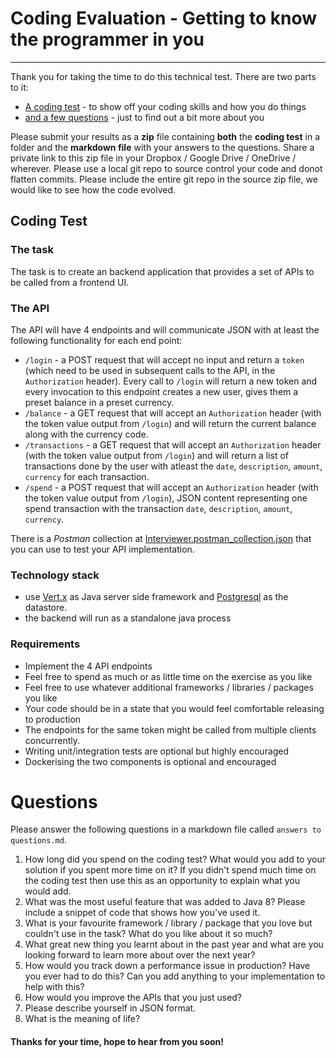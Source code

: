 # Coding Evaluation - Getting to know the programmer in you
-----------------------------------------------------------

Thank you for taking the time to do this technical test. There are two parts to it:

- [A coding test](#coding-test) - to show off your coding skills and how you do things
- [and a few questions](#questions) - just to find out a bit more about you

Please submit your results as a **zip** file containing **both** the **coding test** in a folder and the **markdown file** with your answers to the questions. Share a private link to this zip file in your Dropbox / Google Drive / OneDrive / wherever.
Please use a local git repo to source control your code and donot flatten commits.
Please include the entire git repo in the source zip file, we would like to see how the code evolved.

## Coding Test

### The task

The task is to create an backend application that provides a set of APIs to be called from a frontend UI.

### The API

The API will have 4 endpoints and will communicate JSON with at least the following functionality for each end point:

- `/login` -  a POST request that will accept no input and return a `token` (which need to be used in subsequent calls to the API, in the `Authorization` header). Every call  to `/login` will return a new token and every invocation to this endpoint creates a new user, gives them a preset balance in a preset currency. 
- `/balance` -  a GET request that will accept an `Authorization` header (with the token value output from `/login`) and  will return the current balance along with the currency code.
- `/transactions` - a GET request that will accept an `Authorization` header (with the token value output from `/login`) and  will return a list of transactions done by the user with atleast the `date`, `description`, `amount`, `currency` for each transaction.
- `/spend` - a POST request that will accept an `Authorization` header (with the token value output from `/login`), JSON content representing one spend transaction with the transaction `date`, `description`, `amount`, `currency`.

There is a *Postman* collection at [Interviewer.postman_collection.json](https://github.com/shanmuha/interviewer/blob/master/Interviewer.postman_collection.json) that you can use to test your API implementation.

### Technology stack

- use [Vert.x](https://vertx.io/) as Java server side framework and [Postgresql](https://www.postgresql.org/) as the datastore.
- the backend will run as a standalone java process

### Requirements

- Implement the 4 API endpoints
- Feel free to spend as much or as little time on the exercise as you like
- Feel free to use whatever additional frameworks / libraries / packages you like
- Your code should be in a state that you would feel comfortable releasing to production
- The endpoints for the same token might be called from multiple clients concurrently.
- Writing unit/integration tests are optional but highly encouraged
- Dockerising the two components is optional and encouraged

# Questions

Please answer the following questions in a markdown file called `answers to questions.md`.

1. How long did you spend on the coding test? What would you add to your solution if you spent more time on it? If you didn't spend much time on the coding test then use this as an opportunity to explain what you would add.
2. What was the most useful feature that was added to Java 8? Please include a snippet of code that shows how you've used it.
3. What is your favourite framework / library / package that you love but couldn't use in the task? What do you like about it so much?
4. What great new thing you learnt about in the past year and what are you looking forward to learn more about over the next year?
5. How would you track down a performance issue in production? Have you ever had to do this? Can you add anything to your implementation to help with this?
6. How would you improve the APIs that you just used?
7. Please describe yourself in JSON format.
8. What is the meaning of life?

#### Thanks for your time, hope to hear from you soon!
